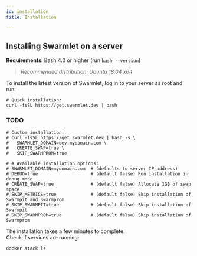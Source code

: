 ```yaml
---
id: installation
title: Installation

---
```


## Installing Swarmlet on a server
**Requirements**: Bash 4.0 or higher (run `bash --version`)  
> *Recommended distribution: Ubuntu 18.04 x64*  

To install the latest version of Swarmlet, log in to your server as root and run:  
```shell
# Quick installation:
curl -fsSL https://get.swarmlet.dev | bash
```

### TODO
```shell
# Custom installation:
# curl -fsSL https://get.swarmlet.dev | bash -s \
#   SWARMLET_DOMAIN=dev.mydomain.com \
#   CREATE_SWAP=true \
#   SKIP_SWARMPROM=true

# # Available installation options:
# SWARMLET_DOMAIN=mydomain.com  # (defaults to server IP address)
# DEBUG=true                    # (default false) Run installation in debug mode
# CREATE_SWAP=true              # (default false) Allocate 1GB of swap space
# SKIP_METRICS=true             # (default false) Skip installation of Swarmpit and Swarmprom
# SKIP_SWARMPIT=true            # (default false) Skip installation of Swarmpit
# SKIP_SWARMPROM=true           # (default false) Skip installation of Swarmprom
```

The installation takes a few minutes to complete.  
Check if services are running:
```shell
docker stack ls
```

